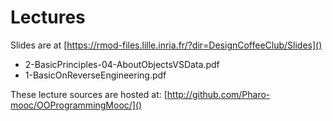 # Lectures

Slides are at [https://rmod-files.lille.inria.fr/?dir=DesignCoffeeClub/Slides]()

- 2-BasicPrinciples-04-AboutObjectsVSData.pdf
- 1-BasicOnReverseEngineering.pdf



These lecture sources are hosted at: 
	[http://github.com/Pharo-mooc/OOProgrammingMooc/]()
	
